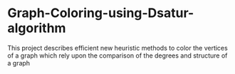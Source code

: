 # Graph-Coloring-using-Dsatur-algorithm
This project describes efficient new heuristic methods to color the vertices of a graph which rely upon the comparison of the degrees and structure of a graph
